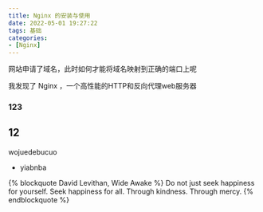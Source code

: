 ```yaml
---
title: Nginx 的安装与使用
date: 2022-05-01 19:27:22
tags: 基础
categories: 
- [Nginx]
---
```


网站申请了域名，此时如何才能将域名映射到正确的端口上呢

我发现了 Nginx ，一个高性能的HTTP和反向代理web服务器 

<!--more-->

### 123
## 12

wojuedebucuo
*  yiabnba



{% blockquote David Levithan, Wide Awake %}
Do not just seek happiness for yourself. Seek happiness for all. Through kindness. Through mercy.
{% endblockquote %}